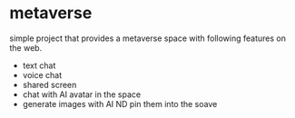 # metaverse

simple project that provides a metaverse space with following features on the web.

- text chat
- voice chat
- shared screen
- chat with AI avatar in the space
- generate images with AI ND pin them into the soave

 

